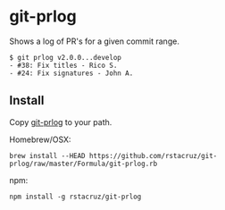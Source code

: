 # git-prlog

Shows a log of PR's for a given commit range.

    $ git prlog v2.0.0...develop
    - #38: Fix titles - Rico S.
    - #24: Fix signatures - John A.

## Install

Copy [git-prlog](git-prlog) to your path.

Homebrew/OSX:

```
brew install --HEAD https://github.com/rstacruz/git-prlog/raw/master/Formula/git-prlog.rb
```

npm:

```
npm install -g rstacruz/git-prlog
```
